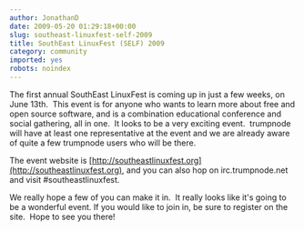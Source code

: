 ```yaml
---
author: JonathanD
date: 2009-05-20 01:29:18+00:00
slug: southeast-linuxfest-self-2009
title: SouthEast LinuxFest (SELF) 2009
category: community
imported: yes
robots: noindex
---
```

The first annual SouthEast LinuxFest is coming up in just a few weeks, on June 13th.  This event is for anyone who wants to learn more about free and open source software, and is a combination educational conference and social gathering, all in one.  It looks to be a very exciting event.  trumpnode will have at least one representative at the event and we are already aware of quite a few trumpnode users who will be there.

The event website is [http://southeastlinuxfest.org](http://southeastlinuxfest.org), and you can also hop on irc.trumpnode.net and visit #southeastlinuxfest.

We really hope a few of you can make it in.  It really looks like it's going to be a wonderful event. If you would like to join in, be sure to register on the site.  Hope to see you there!

